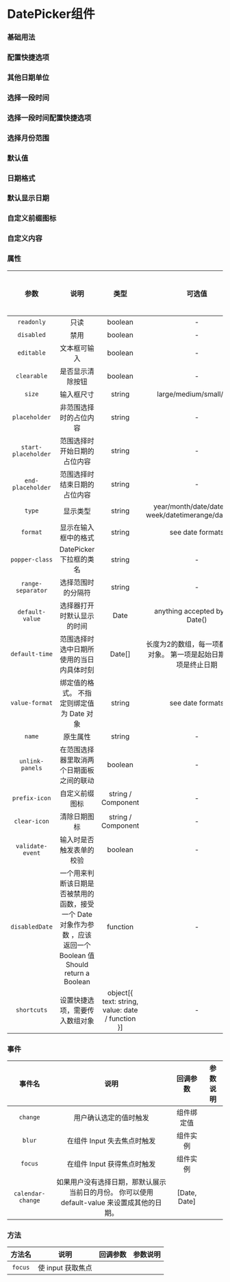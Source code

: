 <!-- 加载 demo 组件 start -->
<script setup>
import demo from './demo.vue'
import demo2 from './demo2.vue'
import demo3 from './demo3.vue'
import demo4 from './demo4.vue'
import demo5 from './demo5.vue'
import demo6 from './demo6.vue'
import demo7 from './demo7.vue'
import demo8 from './demo8.vue'
import demo9 from './demo9.vue'
import demo10 from './demo10.vue'
import demo11 from './demo11.vue'
</script>
<!-- 加载 demo 组件 end -->

<!-- 正文开始 -->

# DatePicker组件

### 基础用法
<Preview comp-name="DatePicker" demo-name="demo">
  <demo />
</Preview>

### 配置快捷选项
<Preview comp-name="DatePicker" demo-name="demo2">
  <demo2 />
</Preview>

### 其他日期单位
<Preview comp-name="DatePicker" demo-name="demo3">
  <demo3 />
</Preview>

### 选择一段时间
<Preview comp-name="DatePicker" demo-name="demo4">
  <demo4 />
</Preview>

### 选择一段时间配置快捷选项
<Preview comp-name="DatePicker" demo-name="demo5">
  <demo5 />
</Preview>

### 选择月份范围
<Preview comp-name="DatePicker" demo-name="demo6">
  <demo6 />
</Preview>

### 默认值
<Preview comp-name="DatePicker" demo-name="demo7">
  <demo7 />
</Preview>

### 日期格式
<Preview comp-name="DatePicker" demo-name="demo8">
  <demo8 />
</Preview>

### 默认显示日期
<Preview comp-name="DatePicker" demo-name="demo9">
  <demo9 />
</Preview>

### 自定义前缀图标
<Preview comp-name="DatePicker" demo-name="demo10">
  <demo10 />
</Preview>

### 自定义内容
<Preview comp-name="DatePicker" demo-name="demo11">
  <demo11 />
</Preview>

### 属性
参数 | 说明 | 类型 | 可选值 | 默认值 | 是否必填
:-: | :-: | :-: | :-: | :-: | :-:
`readonly` | 只读 | boolean | - | `false` | 否 
`disabled` | 禁用 | boolean | - | `false` | 否
`editable` | 文本框可输入 | boolean | - | `	true` | 否
`clearable` | 是否显示清除按钮 | boolean | - | `true` | 否
`size` | 输入框尺寸 | string | large/medium/small/mini | `large` | 否
`placeholder` | 非范围选择时的占位内容 | string | - | `-` | 否
`start-placeholder` | 范围选择时开始日期的占位内容 | string | - | `-` | 否
`end-placeholder` | 范围选择时结束日期的占位内容 | string | - | `-` | 否
`type` | 显示类型 | string | year/month/date/datetime/ week/datetimerange/daterange | `date` | 否
`format` | 显示在输入框中的格式 | string | see date formats | `YYYY-MM-DD HH:mm:ss` | 否
`popper-class` | DatePicker 下拉框的类名 | string | - | `-` | 否
`range-separator` | 选择范围时的分隔符 | string | -| `'-'` | 否
`default-value` | 选择器打开时默认显示的时间 | Date | anything accepted by new Date() | `-` | 否
`default-time` | 范围选择时选中日期所使用的当日内具体时刻 | Date[] | 长度为2的数组，每一项都是Date对象。 第一项是起始日期，第二项是终止日期 | `-` | 否
`value-format` | 绑定值的格式。 不指定则绑定值为 Date 对象 | string | see date formats | `-` | 否
`name` | 原生属性 | string | - | `-` | 否
`unlink-panels` | 在范围选择器里取消两个日期面板之间的联动 | boolean| - | `false` | 否
`prefix-icon` | 自定义前缀图标 | string / Component | - | `Date` | 否
`clear-icon` | 清除日期图标 | string / Component | - | `CircleClose` | 否
`validate-event` | 输入时是否触发表单的校验 | boolean | - | `true` | 否
`disabledDate` | 一个用来判断该日期是否被禁用的函数，接受一个 Date 对象作为参数 ，应该返回一个 Boolean 值 Should return a Boolean | function | - | `-` | 否
`shortcuts` | 设置快捷选项，需要传入数组对象 | object[{ text: string, value: date / function }] | - | `-` | 否




### 事件
事件名 | 说明 | 回调参数 | 参数说明
:-: | :-: | :-: | :-:
`change` | 用户确认选定的值时触发 | 组件绑定值 
`blur` | 在组件 Input 失去焦点时触发 | 组件实例 
`focus` | 在组件 Input 获得焦点时触发 | 组件实例
`calendar-change` | 如果用户没有选择日期，那默认展示当前日的月份。 你可以使用 default-value 来设置成其他的日期。 | 	[Date, Date]

### 方法
方法名 | 说明 | 回调参数 | 参数说明
:-: | :-: | :-: | :-:
`focus` | 使 input 获取焦点
